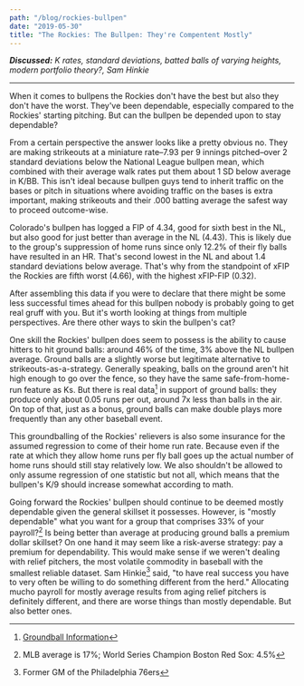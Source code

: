 ```yaml
---
path: "/blog/rockies-bullpen"
date: "2019-05-30"
title: "The Rockies: The Bullpen: They're Compentent Mostly"
---
```


***Discussed:*** *K rates, standard deviations, batted balls of varying heights, modern portfolio theory?, Sam Hinkie*

<hr />

When it comes to bullpens the Rockies don't have the best but also they don't
have the worst. They've been dependable, especially compared to the Rockies'
starting pitching. But can the bullpen be depended upon to stay dependable?

From a certain perspective the answer looks like a pretty obvious no. They are
making strikeouts at a miniature rate–7.93 per 9 innings pitched–over 2 standard
deviations below the National League bullpen mean, which combined with their average walk rates put them
about 1 SD below average in K/BB. This isn't ideal because bullpen guys
tend to inherit traffic on the bases or pitch in situations where avoiding
traffic on the bases is extra important, making strikeouts and their
.000 batting average the safest way to proceed outcome-wise.

Colorado's bullpen has logged a FIP of 4.34, good for sixth best in the NL, but
also good for just better than average in the NL (4.43). This is likely due to the
group's suppression of home runs since only 12.2% of their fly balls have
resulted in an HR. That's second lowest in the NL and about 1.4 standard
deviations below average. That's why from the standpoint of xFIP the Rockies
are fifth worst (4.66), with the highest xFIP-FIP (0.32).

After assembling this data if you were to declare that there might be
some less successful times ahead for this bullpen nobody is probably going to
get real gruff with you. But it's worth looking at things from multiple
perspectives. Are there other ways to skin the bullpen's cat?

One skill the Rockies' bullpen does seem to possess is the ability to cause
hitters to hit ground balls: around 46% of the time, 3% above the NL bullpen
average. Ground balls are a slightly worse but legitimate alternative to
strikeouts-as-a-strategy. Generally speaking, balls on the ground aren't hit high enough to go
over the fence, so they have the same safe-from-home-run feature as Ks. But there is
real data[^1] in support of ground balls: they produce only about 0.05 runs per out,
around 7x less than balls in the air. On top of that, just as a bonus,
ground balls can make double plays more frequently than any other baseball
event.

This groundballing of the Rockies' relievers is also some insurance for the
assumed regression to come of their home run rate. Because even if the rate at which
they allow home runs per fly ball goes up the actual number of home runs should still stay
relatively low. We also shouldn't be allowed to only assume regression of one
statistic but not all, which means that the bullpen's K/9 should increase
somewhat according to math.   

Going forward the Rockies' bullpen should continue to be deemed mostly dependable
given the general skillset it possesses. However, is "mostly dependable" what you want for a group that
comprises 33% of your payroll?[^2] Is being better than average at producing ground balls
a premium dollar skillset? On one hand it may seem like a risk-averse strategy: pay a premium for dependability. This would
make sense if we weren't dealing with relief pitchers, the most volatile commodity in baseball with the
smallest reliable dataset. Sam Hinkie[^3] said, "to have real success you have to
very often be willing to do something different from the herd." Allocating
mucho payroll for mostly average results from aging relief pitchers is
definitely different, and there are worse things than mostly dependable. But also better ones.

[^1]: [Groundball Information](https://www.lookoutlanding.com/2010/2/24/1323776/much-much-more-on-groundballs)
[^2]: MLB average is 17%; World Series Champion Boston Red Sox: 4.5%
[^3]: Former GM of the Philadelphia 76ers